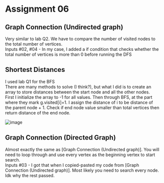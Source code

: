 # Assignment 06

## Graph Connection (Undirected graph)  
Very similar to lab Q2. We have to compare the number of visited nodes to the total number of vertices.  
Inputs #02, #04 - In my case, I added a if condition that checks whether the total number of vertices is more than 0 before running the DFS  

## Shortest Distances  
I used lab Q1 for the BFS  
There are many methods to solve (I think?), but what I did is to create an array to store distances between the start node and all the other nodes. First I initialize the array to -1 for all values. Then through BFS, at the part where they mark g.visited[i]=1. I assign the distance of i to be distance of the parent node + 1. Check if end node value smaller than total vertices then return distance of the end node.  

![image](https://user-images.githubusercontent.com/32679064/194700588-f025fffa-9080-40b1-92fe-835e87c7b2e5.png)

## Graph Connection (Directed Graph)  
Almost exactly the same as [Graph Connection (Undirected graph)]. You will need to loop through and use every vertex as the beginning vertex to start search.  
Inputs #03 - I got that when I copied-pasted my code from [Graph Connection (Undirected graph)]. Most likely you need to search every node. Idk why the rest passed.  
